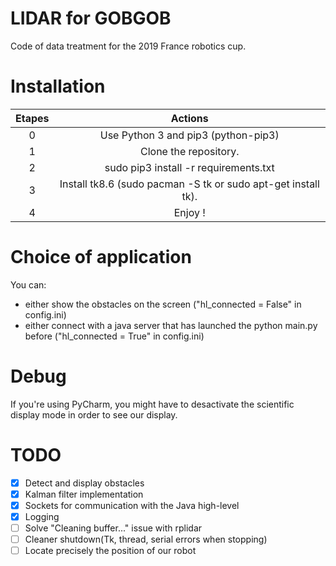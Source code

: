 # LIDAR for GOBGOB
Code of data treatment for the 2019 France robotics cup.

# Installation


|        Etapes         |                           Actions                              |
|:---------------------:|:--------------------------------------------------------------:|
|0                      |Use Python 3  and pip3 (python-pip3)                            |
|1                      |Clone the repository.                                           |
|2                      |sudo pip3 install -r requirements.txt                           |
|3                      |Install tk8.6 (sudo pacman -S tk or sudo apt-get install tk).   |
|4                      |Enjoy !                                                         |

# Choice of application
You can:
- either show the obstacles on the screen ("hl_connected = False" in config.ini)
- either connect with a java server that has launched the python main.py before ("hl_connected = True" in config.ini)

# Debug

If you're using PyCharm, you might have to desactivate the
scientific display mode in order to see our display.

# TODO
- [x] Detect and display obstacles
- [x] Kalman filter implementation
- [x] Sockets for communication with the Java high-level
- [x] Logging
- [ ] Solve "Cleaning buffer..." issue with rplidar
- [ ] Cleaner shutdown(Tk, thread, serial errors when stopping)
- [ ] Locate precisely the position of our robot

